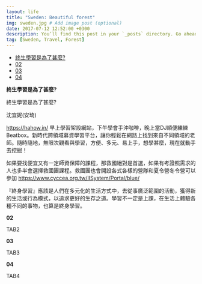 ```yaml
---
layout: life
title: "Sweden: Beautiful forest"
img: sweden.jpg # Add image post (optional)
date: 2017-07-12 12:52:00 +0300
description: You’ll find this post in your `_posts` directory. Go ahead and edit it and re-build the site to see your changes. # Add post description (optional)
tag: [Sweden, Travel, Forest]
---
```

<main>
		  <ul>
			<li><a href="#tab1" class="now">終生學習是為了甚麼?</a></li>
			<li><a href="#tab2">02</a></li>
			<li><a href="#tab3">03</a></li>
			<li><a href="#tab4">04</a></li>
		  </ul>
		  <div id="A">
			<div id="tab1">
			  <p><strong>終生學習是為了甚麼?</strong></p>
			  <p>終生學習是為了甚麼?</p>
			  <P>沈宜妮(安琦)

https://hahow.in/
早上學習架設網站，下午學會手沖咖啡，晚上當DJ順便練練Beatbox。新時代跨領域募資學習平台，讓你輕鬆在網路上找到來自不同領域的老師。隨時隨地，無限次觀看與學習，方便、多元、易上手，想學甚麼，現在就動手去挖掘！




如果要找便宜又有一定師資保障的課程，那救國絕對是首選，如果有考證照需求的人也多半會選擇救國團課程。救國團也會開設各式各樣的營隊和夏令營冬令營可以參加
https://www.cyccea.org.tw/IISystem/Portal/blue/


『終身學習』應該是人們在多元化的生活方式中，去從事廣泛範圍的活動，獲得新的生活或行為模式，以追求更好的生存之道。學習不一定是上課，在生活上體驗各種不同的事物，也算是終身學習。
</p>
			</div>
			<div id="tab2">
			  <p><strong>02</strong></p>
			  <p>TAB2</p>
			</div>
			<div id="tab3">
			  <p><strong>03</strong></p>
			  <p>TAB3</p>
			</div>
			<div id="tab4">
			  <p><strong>04</strong></p>
			  <p>TAB4</p>
			</div>
		  </div>
		</main>
